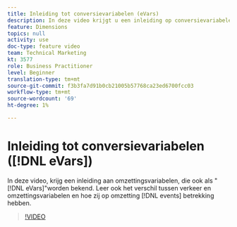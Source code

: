 ```yaml
---
title: Inleiding tot conversievariabelen (eVars)
description: In deze video krijgt u een inleiding op conversievariabelen, ook wel "eVars" genoemd. Leer ook het verschil tussen verkeer en omzettingsvariabelen en hoe zij op omzettingsgebeurtenissen betrekking hebben.
feature: Dimensions
topics: null
activity: use
doc-type: feature video
team: Technical Marketing
kt: 3577
role: Business Practitioner
level: Beginner
translation-type: tm+mt
source-git-commit: f3b3fa7d91b0cb21005b57768ca23ed6700fcc03
workflow-type: tm+mt
source-wordcount: '69'
ht-degree: 1%

---
```



# Inleiding tot conversievariabelen ([!DNL eVars])

In deze video, krijg een inleiding aan omzettingsvariabelen, die ook als &quot;[!DNL eVars]&quot;worden bekend. Leer ook het verschil tussen verkeer en omzettingsvariabelen en hoe zij op omzetting [!DNL events] betrekking hebben.

>[!VIDEO](https://video.tv.adobe.com/v/28759/?quality=12)
